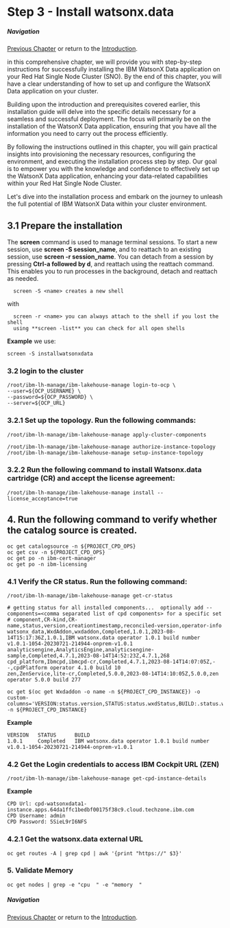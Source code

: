 # Step 3 - Install watsonx.data
##### Navigation
[Previous Chapter](../Prepare%20the%20Installation) or return to the [Introduction](../README.md).

in this comprehensive chapter, we will provide you with step-by-step instructions for successfully installing the IBM WatsonX Data application on your Red Hat Single Node Cluster (SNO). By the end of this chapter, you will have a clear understanding of how to set up and configure the WatsonX Data application on your cluster.

Building upon the introduction and prerequisites covered earlier, this installation guide will delve into the specific details necessary for a seamless and successful deployment. The focus will primarily be on the installation of the WatsonX Data application, ensuring that you have all the information you need to carry out the process efficiently.

By following the instructions outlined in this chapter, you will gain practical insights into provisioning the necessary resources, configuring the environment, and executing the installation process step by step. Our goal is to empower you with the knowledge and confidence to effectively set up the WatsonX Data application, enhancing your data-related capabilities within your Red Hat Single Node Cluster.

Let's dive into the installation process and embark on the journey to unleash the full potential of IBM WatsonX Data within your cluster environment.


## 3.1 Prepare the installation
The **screen** command is used to manage terminal sessions. To start a new session, use **screen -S session_name**, and to reattach to an existing session, use **screen -r session_name**. You can detach from a session by pressing **Ctrl-a followed by d**, and reattach using the reattach command. This enables you to run processes in the background, detach and reattach as needed.
```
  screen -S <name> creates a new shell
```
with 
```
  screen -r <name> you can always attach to the shell if you lost the shell
  using **screen -list** you can check for all open shells
```
**Example** we use:
```
screen -S installwatsonxdata
```

### 3.2 login to the cluster
```
/root/ibm-lh-manage/ibm-lakehouse-manage login-to-ocp \
--user=${OCP_USERNAME} \
--password=${OCP_PASSWORD} \
--server=${OCP_URL}
```
  
### 3.2.1 Set up the topology. Run the following commands:
```
/root/ibm-lh-manage/ibm-lakehouse-manage apply-cluster-components
```
```
/root/ibm-lh-manage/ibm-lakehouse-manage authorize-instance-topology
/root/ibm-lh-manage/ibm-lakehouse-manage setup-instance-topology
```

### 3.2.2 Run the following command to install Watsonx.data cartridge (CR) and accept the license agreement:
```
/root/ibm-lh-manage/ibm-lakehouse-manage install --license_acceptance=true
```
## 4. Run the following command to verify whether the catalog source is created.
```
oc get catalogsource -n ${PROJECT_CPD_OPS}
oc get csv -n ${PROJECT_CPD_OPS}
oc get po -n ibm-cert-manager
oc get po -n ibm-licensing
```

### 4.1 Verify the CR status. Run the following command:
```
/root/ibm-lh-manage/ibm-lakehouse-manage get-cr-status
```
```
# getting status for all installed components...  optionally add --components=<comma separated list of cpd components> for a specific set
# component,CR-kind,CR-name,status,version,creationtimestamp,reconciled-version,operator-info
watsonx_data,WxdAddon,wxdaddon,Completed,1.0.1,2023-08-14T15:17:36Z,1.0.1,IBM watsonx.data operator 1.0.1 build number v1.0.1-1054-20230721-214944-onprem-v1.0.1
analyticsengine,AnalyticsEngine,analyticsengine-sample,Completed,4.7.1,2023-08-14T14:52:23Z,4.7.1,268
cpd_platform,Ibmcpd,ibmcpd-cr,Completed,4.7.1,2023-08-14T14:07:05Z,--,cpdPlatform operator 4.1.0 build 10
zen,ZenService,lite-cr,Completed,5.0.0,2023-08-14T14:10:05Z,5.0.0,zen operator 5.0.0 build 277
```

```
oc get $(oc get Wxdaddon -o name -n ${PROJECT_CPD_INSTANCE}) -o custom-columns='VERSION:status.version,STATUS:status.wxdStatus,BUILD:.status.wxdBuildNumber' -n ${PROJECT_CPD_INSTANCE}
```
**Example**
```
VERSION   STATUS      BUILD
1.0.1     Completed   IBM watsonx.data operator 1.0.1 build number v1.0.1-1054-20230721-214944-onprem-v1.0.1
```
### 4.2 Get the Login credentials to access IBM Cockpit URL (ZEN)
```
/root/ibm-lh-manage/ibm-lakehouse-manage get-cpd-instance-details
```
**Example**
```
CPD Url: cpd-watsonxdata1-instance.apps.64da1ffc1bedbf00175f38c9.cloud.techzone.ibm.com
CPD Username: admin
CPD Password: 5SieL9rI6NFS
```
### 4.2.1 Get the watsonx.data external URL
```
oc get routes -A | grep cpd | awk '{print "https://" $3}'
```
### 5. Validate Memory
```
oc get nodes | grep -e "cpu  " -e "memory  "
```

##### Navigation
[Previous Chapter](../Prepare%20the%20Installation) or return to the [Introduction](../README.md).
